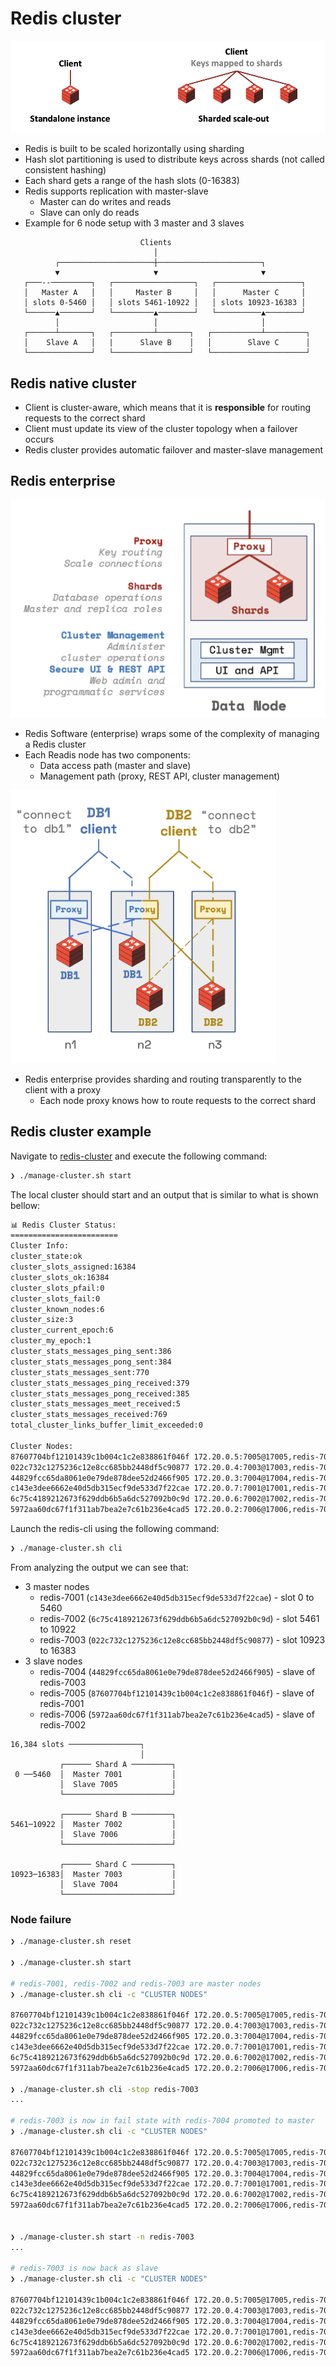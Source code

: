 # Redis cluster

![Redis Sharding](images/single-to-sharded.png "Redis cluster")

- Redis is built to be scaled horizontally using sharding
- Hash slot partitioning is used to distribute keys across shards (not called consistent hashing)
- Each shard gets a range of the hash slots (0-16383)
- Redis supports replication with master-slave
  - Master can do writes and reads
  - Slave can only do reads
- Example for 6 node setup with 3 master and 3 slaves

```text
                             Clients
                                │
          ┌─────────────────────┼───────────────────────┐
          ▼                     ▼                       ▼
   ┌───--─────────┐   ┌──────────────────┐   ┌───────────────────┐
   │   Master A   │   │     Master B     │   │      Master C     │
   │ slots 0-5460 │   │ slots 5461-10922 │   │ slots 10923-16383 │
   └──────▲───────┘   └─────────▲────────┘   └──────────▲────────┘
          │                     │                       │
   ┌──────┴───────┐   ┌─────────┴───────┐   ┌───────────┴─────────┐
   │    Slave A   │   |      Slave B    │   │        Slave C      │
   └──────────────┘   └─────────────────┘   └─────────────────────┘
```

## Redis native cluster

- Client is cluster-aware, which means that it is **responsible** for routing requests to the correct shard
- Client must update its view of the cluster topology when a failover occurs
- Redis cluster provides automatic failover and master-slave management

## Redis enterprise

![Redis Node](images/redis-enterprise-1.png "Redis Node")

- Redis Software (enterprise) wraps some of the complexity of managing a Redis cluster
- Each Readis node has two components:
  - Data access path (master and slave)
  - Management path (proxy, REST API, cluster management)

![Redis Sharding](images/redis-enterprise-2.png "Redis cluster")

- Redis enterprise provides sharding and routing transparently to the client with a proxy
  - Each node proxy knows how to route requests to the correct shard

## Redis cluster example

Navigate to [redis-cluster](../redis-cluster) and execute the following command:

```bash
❯ ./manage-cluster.sh start
```

The local cluster should start and an output that is similar to what is shown bellow:

```bash
📊 Redis Cluster Status:
========================
Cluster Info:
cluster_state:ok
cluster_slots_assigned:16384
cluster_slots_ok:16384
cluster_slots_pfail:0
cluster_slots_fail:0
cluster_known_nodes:6
cluster_size:3
cluster_current_epoch:6
cluster_my_epoch:1
cluster_stats_messages_ping_sent:386
cluster_stats_messages_pong_sent:384
cluster_stats_messages_sent:770
cluster_stats_messages_ping_received:379
cluster_stats_messages_pong_received:385
cluster_stats_messages_meet_received:5
cluster_stats_messages_received:769
total_cluster_links_buffer_limit_exceeded:0

Cluster Nodes:
87607704bf12101439c1b004c1c2e838861f046f 172.20.0.5:7005@17005,redis-7005 slave c143e3dee6662e40d5db315ecf9de533d7f22cae 0 1757080912560 1 connected
022c732c1275236c12e8cc685bb2448df5c90877 172.20.0.4:7003@17003,redis-7003 master - 1757080909639 1757080907122 3 connected 10923-16383
44829fcc65da8061e0e79de878dee52d2466f905 172.20.0.3:7004@17004,redis-7004 slave 022c732c1275236c12e8cc685bb2448df5c90877 0 1757080912661 3 connected
c143e3dee6662e40d5db315ecf9de533d7f22cae 172.20.0.7:7001@17001,redis-7001 myself,master - 0 0 1 connected 0-5460
6c75c4189212673f629ddb6b5a6dc527092b0c9d 172.20.0.6:7002@17002,redis-7002 master - 0 1757080912000 2 connected 5461-10922
5972aa60dc67f1f311ab7bea2e7c61b236e4cad5 172.20.0.2:7006@17006,redis-7006 slave 6c75c4189212673f629ddb6b5a6dc527092b0c9d 0 1757080912560 2 connected
```

Launch the redis-cli using the following command:

```bash
❯ ./manage-cluster.sh cli
```

From analyzing the output we can see that:

- 3 master nodes
  - redis-7001 (`c143e3dee6662e40d5db315ecf9de533d7f22cae`) - slot 0 to 5460
  - redis-7002 (`6c75c4189212673f629ddb6b5a6dc527092b0c9d`) - slot 5461 to 10922
  - redis-7003 (`022c732c1275236c12e8cc685bb2448df5c90877`) - slot 10923 to 16383
- 3 slave nodes
  - redis-7004 (`44829fcc65da8061e0e79de878dee52d2466f905`) - slave of redis-7003
  - redis-7005 (`87607704bf12101439c1b004c1c2e838861f046f`) - slave of redis-7001
  - redis-7006 (`5972aa60dc67f1f311ab7bea2e7c61b236e4cad5`) - slave of redis-7002


```text
16,384 slots ────────────────┐
                             │
           ┌────── Shard A ─────────┐
 0 ──5460  │  Master 7001           │
           │  Slave 7005            │
           └────────────────────────┘

           ┌────── Shard B ─────────┐
5461─10922 │  Master 7002           │
           │  Slave 7006            │
           └────────────────────────┘

           ┌────── Shard C ─────────┐
10923─16383│  Master 7003           │
           │  Slave 7004            │
           └────────────────────────┘
```


### Node failure

```bash
❯ ./manage-cluster.sh reset

❯ ./manage-cluster.sh start

# redis-7001, redis-7002 and redis-7003 are master nodes
❯ ./manage-cluster.sh cli -c "CLUSTER NODES"

87607704bf12101439c1b004c1c2e838861f046f 172.20.0.5:7005@17005,redis-7005 slave c143e3dee6662e40d5db315ecf9de533d7f22cae 0 1757080912560 1 connected
022c732c1275236c12e8cc685bb2448df5c90877 172.20.0.4:7003@17003,redis-7003 master - 1757080909639 1757080907122 3 connected 10923-16383
44829fcc65da8061e0e79de878dee52d2466f905 172.20.0.3:7004@17004,redis-7004 slave 022c732c1275236c12e8cc685bb2448df5c90877 0 1757080912661 3 connected
c143e3dee6662e40d5db315ecf9de533d7f22cae 172.20.0.7:7001@17001,redis-7001 myself,master - 0 0 1 connected 0-5460
6c75c4189212673f629ddb6b5a6dc527092b0c9d 172.20.0.6:7002@17002,redis-7002 master - 0 1757080912000 2 connected 5461-10922
5972aa60dc67f1f311ab7bea2e7c61b236e4cad5 172.20.0.2:7006@17006,redis-7006 slave 6c75c4189212673f629ddb6b5a6dc527092b0c9d 0 1757080912560 2 connected

❯ ./manage-cluster.sh cli -stop redis-7003
...

# redis-7003 is now in fail state with redis-7004 promoted to master
❯ ./manage-cluster.sh cli -c "CLUSTER NODES"

87607704bf12101439c1b004c1c2e838861f046f 172.20.0.5:7005@17005,redis-7005 slave c143e3dee6662e40d5db315ecf9de533d7f22cae 0 1757080918708 1 connected
022c732c1275236c12e8cc685bb2448df5c90877 172.20.0.4:7003@17003,redis-7003 master,fail - 1757080909639 1757080907122 3 connected
44829fcc65da8061e0e79de878dee52d2466f905 172.20.0.3:7004@17004,redis-7004 master - 0 1757080917000 7 connected 10923-16383
c143e3dee6662e40d5db315ecf9de533d7f22cae 172.20.0.7:7001@17001,redis-7001 myself,master - 0 0 1 connected 0-5460
6c75c4189212673f629ddb6b5a6dc527092b0c9d 172.20.0.6:7002@17002,redis-7002 master - 0 1757080918000 2 connected 5461-10922
5972aa60dc67f1f311ab7bea2e7c61b236e4cad5 172.20.0.2:7006@17006,redis-7006 slave 6c75c4189212673f629ddb6b5a6dc527092b0c9d 0 1757080917000 2 connected


❯ ./manage-cluster.sh start -n redis-7003
...

# redis-7003 is now back as slave
❯ ./manage-cluster.sh cli -c "CLUSTER NODES"

87607704bf12101439c1b004c1c2e838861f046f 172.20.0.5:7005@17005,redis-7005 slave c143e3dee6662e40d5db315ecf9de533d7f22cae 0 1757080946546 1 connected
022c732c1275236c12e8cc685bb2448df5c90877 172.20.0.4:7003@17003,redis-7003 slave 44829fcc65da8061e0e79de878dee52d2466f905 0 1757080946949 7 connected
44829fcc65da8061e0e79de878dee52d2466f905 172.20.0.3:7004@17004,redis-7004 master - 0 1757080945000 7 connected 10923-16383
c143e3dee6662e40d5db315ecf9de533d7f22cae 172.20.0.7:7001@17001,redis-7001 myself,master - 0 0 1 connected 0-5460
6c75c4189212673f629ddb6b5a6dc527092b0c9d 172.20.0.6:7002@17002,redis-7002 master - 0 1757080946000 2 connected 5461-10922
5972aa60dc67f1f311ab7bea2e7c61b236e4cad5 172.20.0.2:7006@17006,redis-7006 slave 6c75c4189212673f629ddb6b5a6dc527092b0c9d 0 1757080946000 2 connected
```
